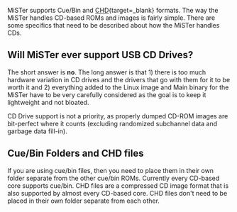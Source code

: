 MiSTer supports Cue/Bin and [CHD](https://github.com/rtissera/libchdr){target=_blank} formats. The way the MiSTer handles CD-based ROMs and images is fairly simple. There are some specifics that need to be described about how the MiSTer handles CDs.

## Will MiSTer ever support USB CD Drives?

The short answer is **no**. The long answer is that 1) there is too much hardware variation in CD drives and the drivers that go with them for it to be worth it and 2) everything added to the Linux image and Main binary for the MiSTer have to be very carefully considered as the goal is to keep it lightweight and not bloated. 

CD Drive support is not a priority, as properly dumped CD-ROM images are bit-perfect where it counts (excluding randomized subchannel data and garbage data fill-in).

## Cue/Bin Folders and CHD files

If you are using cue/bin files, then you need to place them in their own folder separate from the other cue/bin ROMs. Currently every CD-based core supports cue/bin. CHD files are a compressed CD image format that is also supported by almost every CD-based core. CHD files don't need to be placed in their own folder separate from each other.